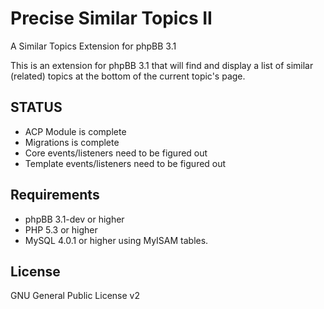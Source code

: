 Precise Similar Topics II
==========================

A Similar Topics Extension for phpBB 3.1

This is an extension for phpBB 3.1 that will find and display a list of similar (related) topics at the bottom of the current topic's page.

STATUS
------
* ACP Module is complete
* Migrations is complete
* Core events/listeners need to be figured out
* Template events/listeners need to be figured out


Requirements
------------

* phpBB 3.1-dev or higher
* PHP 5.3 or higher
* MySQL 4.0.1 or higher using MyISAM tables.

License
-------

GNU General Public License v2
